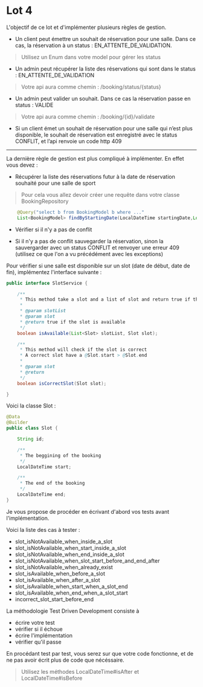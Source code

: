 # Lot 4

L'objectif de ce lot et d'implémenter plusieurs règles de gestion.

* Un client peut émettre un souhait de réservation pour une salle. Dans ce cas, la réservation à un status : EN_ATTENTE_DE_VALIDATION.

> Utilisez un Enum dans votre model pour gérer les status

* Un admin peut récupérer la liste des réservations qui sont dans le status : EN_ATTENTE_DE_VALIDATION

> Votre api aura comme chemin : /booking/status/{status}
 
* Un admin peut valider un souhait. Dans ce cas la réservation passe en status : VALIDE

> Votre api aura comme chemin : /booking/{id}/validate

* Si un client émet un souhait de réservation pour une salle qui n’est plus disponible, le souhait de réservation est enregistré avec le status CONFLIT, et l’api renvoie un code http 409

--- 

La dernière règle de gestion est plus compliqué à implémenter. En effet vous devez :

* Récupérer la liste des réservations futur à la date de réservation souhaité pour une salle de sport

> Pour cela vous allez devoir créer une requête dans votre classe BookingRepository 

```java
    @Query("select b from BookingModel b where ..."
    List<BookingModel> findByStartingDate(LocalDateTime startingDate,Long id);
```

* Vérifier si il n'y a pas de conflit

* Si il n'y a pas de conflit sauvegarder la réservation, sinon la sauvergarder avec un status CONFLIT et renvoyer une erreur 409 (utilisez ce que l'on a vu précédément avec les exceptions)

Pour vérifier si une salle est disponible sur un slot (date de début, date de fin), implémentez l'interface suivante :

```java
public interface SlotService {

    /**
     * This method take a slot and a list of slot and return true if the slot is available
     *
     * @param slotList
     * @param slot
     * @return true if the slot is available
     */
    boolean isAvailable(List<Slot> slotList, Slot slot);

    /**
     * This method will check if the slot is correct
     * A correct slot have a @Slot.start > @Slot.end
     *
     * @param slot
     * @return
     */
    boolean isCorrectSlot(Slot slot);

}
```

Voici la classe Slot :

```java
@Data
@Builder
public class Slot {

    String id;

    /**
     * The beggining of the booking
     */
    LocalDateTime start;

    /**
     * The end of the booking
     */
    LocalDateTime end;
}
```

Je vous propose de procéder en écrivant d'abord vos tests avant l'implémentation.

Voici la liste des cas à tester :

* slot_isNotAvailable_when_inside_a_slot
* slot_isNotAvailable_when_start_inside_a_slot
* slot_isNotAvailable_when_end_inside_a_slot
* slot_isNotAvailable_when_slot_start_before_and_end_after
* slot_isNotAvailable_when_already_exist
* slot_isAvailable_when_before_a_slot
* slot_isAvailable_when_after_a_slot
* slot_isAvailable_when_start_when_a_slot_end
* slot_isAvailable_when_end_when_a_slot_start
* incorrect_slot_start_before_end

La méthodologie Test Driven Development consiste à
* écrire votre test
* vérifier si il échoue
* écrire l'implémentation
* vérifier qu'il passe

En procédant test par test, vous serez sur que votre code fonctionne, et de ne pas avoir écrit plus de code que nécéssaire.

> Utilisez les méthodes LocalDateTime#isAfter et LocalDateTime#isBefore